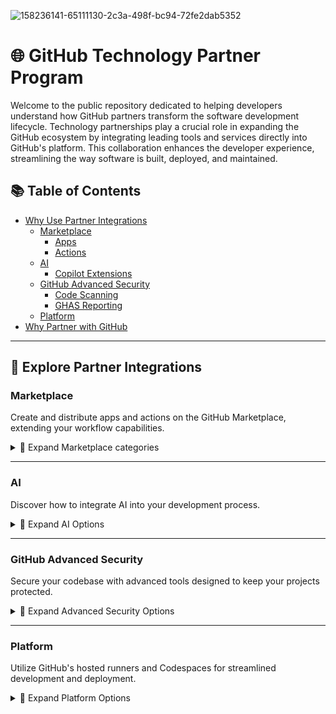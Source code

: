 ![158236141-65111130-2c3a-498f-bc94-72fe2dab5352](https://user-images.githubusercontent.com/54083068/158707540-7e08b789-475d-4a3f-800a-c0197412cf53.png)

# 🌐 GitHub Technology Partner Program

Welcome to the public repository dedicated to helping developers understand how GitHub partners transform the software development lifecycle. Technology partnerships play a crucial role in expanding the GitHub ecosystem by integrating leading tools and services directly into GitHub's platform. This collaboration enhances the developer experience, streamlining the way software is built, deployed, and maintained.

## 📚 Table of Contents
- [Why Use Partner Integrations](#why-use-partner-integrations)
  - [Marketplace](#marketplace)
    - [Apps](#apps)
    - [Actions](#actions)
  - [AI](#ai)
    - [Copilot Extensions](#copilot-extensions)
  - [GitHub Advanced Security](#github-advanced-security)
    - [Code Scanning](#code-scanning)
    - [GHAS Reporting](#ghas-reporting)
  - [Platform](#platform)
- [Why Partner with GitHub](#why-partner-with-github)

---

## 🚀 Explore Partner Integrations

### Marketplace
Create and distribute apps and actions on the GitHub Marketplace, extending your workflow capabilities.

<details>
<summary>🔽 Expand Marketplace categories</summary>

#### [Apps](apps.md)
Integrate your favorite developer tools directly into GitHub to automate tasks, enhance productivity, and improve code quality.

#### [Actions](actions.md)
Simplify your CI/CD pipelines and automate your workflows using GitHub Actions.

</details>

---

### AI
Discover how to integrate AI into your development process.

<details>
<summary>🔽 Expand AI Options</summary>

#### [Copilot Extensions](copilot-extensions.md)
Boost your productivity with GitHub Copilot and its extensions.

</details>

---

### GitHub Advanced Security
Secure your codebase with advanced tools designed to keep your projects protected.

<details>
<summary>🔽 Expand Advanced Security Options</summary>

#### [Secret Scanning](https://docs.github.com/en/code-security/code-scanning)
Learn how to become a secret scanning partner.

#### [GHAS Reporting](GHAS.md)
Learn how to export GHAS alerts into 3rd party platforms.

</details>

---

### Platform
Utilize GitHub's hosted runners and Codespaces for streamlined development and deployment.

<details>
<summary>🔽 Expand Platform Options</summary>

#### [Codespaces](codespaces.md)
Learn how to create a codespace for your GitHub repository.

#### [Hosted Runners](hosted-runners.md)
Learn how to use GitHub-hosted runners to run your workflows.

---

## 🤝 Why Partner with GitHub
Partnering with GitHub enables your tools and services to reach millions of developers, enhancing collaboration and creating more impactful products. Through partnerships, you can:

- Work on GitHub products before anyone else
- Receive Partner Engineering technical support 
- Get free GitHub Enterprise Server licenses to deliver better results to your customers

🔗 [Learn More About Becoming a GitHub Partner](https://partner.github.com/)

---


